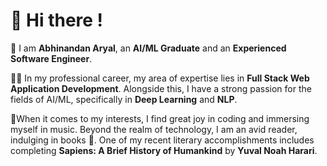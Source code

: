 
# 👋 Hi there !

💐 I am **Abhinandan Aryal**, an **AI/ML Graduate** and an **Experienced Software Engineer**. 

🧑‍🏫 In my professional career, my area of expertise lies in **Full Stack Web Application Development**. Alongside this, I have a strong passion for the fields of AI/ML, specifically in **Deep Learning** and **NLP**.

🏓When it comes to my interests, I find great joy in coding and immersing myself in music. Beyond the realm of technology, I am an avid reader, indulging in books 📖. One of my recent literary accomplishments includes completing **Sapiens: A Brief History of Humankind** by **Yuval Noah Harari**.









